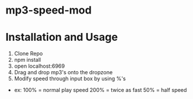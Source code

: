 # mp3-speed-mod

<blockquote class="imgur-embed-pub" lang="en" data-id="a/1lwcGdD"><a href="//imgur.com/1lwcGdD"></a></blockquote><script async src="//s.imgur.com/min/embed.js" charset="utf-8"></script>

# Installation and Usage
1. Clone Repo
2. npm install
3. open localhost:6969
4. Drag and drop mp3's onto the dropzone
5. Modify speed through input box by using %'s 
  - ex: 100% = normal play speed
        200% = twice as fast
        50%  = half speed
